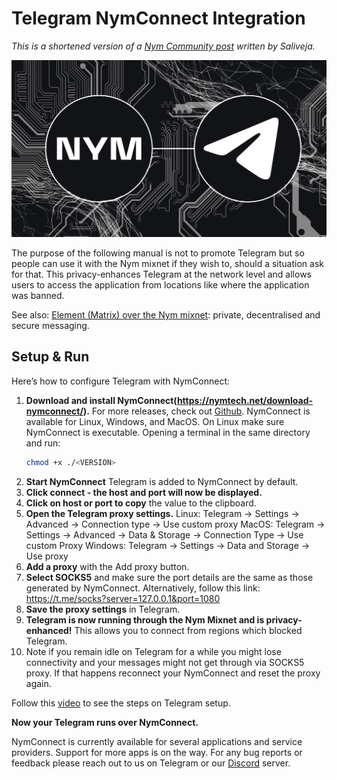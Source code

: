 # Telegram NymConnect Integration

*This is a shortened version of a [Nym Community post](https://blog.nymtech.net/how-to-use-telegram-in-iraq-with-nymconnect-106a3b8dd050) written by Saliveja.*

![](../images/telegram.png)

The purpose of the following manual is not to promote Telegram but so people can use it with the Nym mixnet if they wish to, should a situation ask for that. This privacy-enhances Telegram at the network level and allows users to access the application from locations like where the application was banned.  

See also: [Element (Matrix) over the Nym mixnet](./matrix.md): private, decentralised and secure messaging.

## Setup & Run

Here’s how to configure Telegram with NymConnect:

1. **Download and install NymConnect(https://nymtech.net/download-nymconnect/).**
	For more releases, check out [Github](https://github.com/nymtech/nym/tags). NymConnect is available for Linux, Windows, and MacOS.
	On Linux make sure NymConnect is executable. Opening a terminal in the same directory and run:
	```sh
	chmod +x ./<VERSION>
	```    
2. **Start NymConnect**
	Telegram is added to NymConnect by default.
3. **Click connect - the host and port will now be displayed.**
4. **Click on host or port to copy** the value to the clipboard.
5. **Open the Telegram proxy settings.**
	Linux: Telegram -> Settings -> Advanced -> Connection type -> Use custom proxy
	MacOS: Telegram -> Settings -> Advanced -> Data & Storage ->  Connection Type -> Use custom Proxy
	Windows: Telegram -> Settings -> Data and Storage -> Use proxy
6. **Add a proxy** with the Add proxy button.
7. **Select SOCKS5** and make sure the port details are the same as those generated by NymConnect. Alternatively, follow this link: https://t.me/socks?server=127.0.0.1&port=1080
8. **Save the proxy settings** in Telegram.
9. **Telegram is now running through the Nym Mixnet and is privacy-enhanced!**
	This allows you to connect from regions which blocked Telegram.
10. Note if you remain idle on Telegram for a while you might lose connectivity and your messages might not get through via SOCKS5 proxy. If that happens reconnect your NymConnect and reset the proxy again.


Follow this [video](https://youtu.be/quj8H2qeOwY?t=97) to see the steps on Telegram setup.
<!---It's set to particular time as the NC setup part is outdated --->

**Now your Telegram runs over NymConnect.**

NymConnect is currently available for several applications and service providers. Support for more apps is on the way. For any bug reports or feedback please reach out to us on Telegram or our [Discord](http://discord.gg/nym) server.

